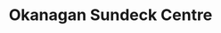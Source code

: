 ---
title: "Okanagan Sundeck Centre"
url: /lake-country/okanagan-sundeck-centre/
shop: Warenhaus
---